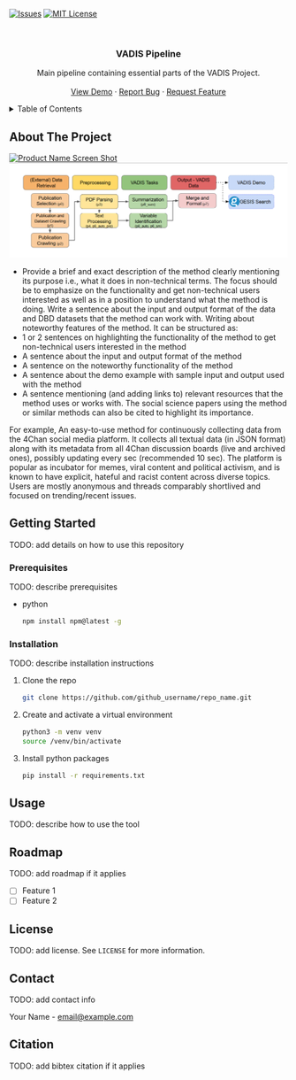 <!-- This template is adapated from https://github.com/othneildrew/Best-README-Template -->

<!-- PROJECT SHIELDS -->
<!--
*** I'm using markdown "reference style" links for readability.
*** Reference links are enclosed in brackets [ ] instead of parentheses ( ).
*** See the bottom of this document for the declaration of the reference variables
*** for contributors-url, forks-url, etc. This is an optional, concise syntax you may use.
*** https://www.markdownguide.org/basic-syntax/#reference-style-links
-->
[![Issues][issues-shield]][issues-url]
[![MIT License][license-shield]][license-url]



<!-- PROJECT LOGO -->
<br />
<div align="center">
  <h3 align="center">VADIS Pipeline</h3>

  <p align="center">
    Main pipeline containing essential parts of the VADIS Project.
    <br />
    <br />
    <a href="https://demo-vadis.gesis.org/">View Demo</a>
    ·
    <a href="TODO: add project github followed by: /issues/new?labels=bug&template=bug-report---.md">Report Bug</a>
    ·
    <a href="TODO: add project github followed by: /issues/new?labels=enhancement&template=feature-request---.md">Request Feature</a>
  </p>
</div>



<!-- TABLE OF CONTENTS -->
<details>
  <summary>Table of Contents</summary>
  <ol>
    <li>
      <a href="#about-the-project">About The Project</a>
    </li>
    <li>
      <a href="#getting-started">Getting Started</a>
      <ul>
        <li><a href="#prerequisites">Prerequisites</a></li>
        <li><a href="#installation">Installation</a></li>
      </ul>
    </li>
    <li><a href="#usage">Usage</a></li>
    <li><a href="#roadmap">Roadmap</a></li>
    <li><a href="#license">License</a></li>
    <li><a href="#contact">Contact</a></li>
    <li><a href="#contact">Citation</a></li>
  </ol>
</details>

<!-- ABOUT THE PROJECT -->
## About The Project

[![Product Name Screen Shot][product-screenshot]](https://github.com/vadis-project/vadis-pipeline/blob/main/readme/pipeline.png)
![VADIS Pipeline](https://github.com/vadis-project/vadis-pipeline/blob/main/readme/pipeline.png)

- Provide a brief and exact description of the method clearly mentioning its purpose i.e., what it does in non-technical terms. The focus should be to emphasize on the functionality and get non-technical users interested as well as in a position to understand what the method is doing. Write a sentence about the input and output format of the data and DBD datasets that the method can work with. Writing about noteworthy features of the method. It can be structured as:
- 1 or 2 sentences on highlighting the functionality of the method to get non-technical users interested in the method
- A sentence about the input and output format of the method
- A sentence on the noteworthy functionality of the method
- A sentence about the demo example with sample input and output used with the method
- A sentence mentioning (and adding links to) relevant resources that the method uses or works with. The social science papers using the method or similar methods can also be cited to highlight its importance.

For example,
An easy-to-use method for continuously collecting data from the 4Chan social media platform. It collects all textual data (in JSON format) along with its metadata from all 4Chan discussion boards (live and archived ones), possibly updating every sec (recommended 10 sec).  The platform is popular as incubator for memes, viral content and political activism, and is known to have explicit, hateful and racist content across diverse topics. Users are mostly anonymous and threads comparably shortlived and focused on trending/recent issues. 


<!-- GETTING STARTED -->
## Getting Started

TODO: add details on how to use this repository

### Prerequisites

TODO: describe prerequisites
* python
  ```sh
  npm install npm@latest -g
  ```

### Installation

TODO: describe installation instructions

1. Clone the repo
   ```sh
   git clone https://github.com/github_username/repo_name.git
   ```
2. Create and activate a virtual environment
   ```sh
   python3 -m venv venv
   source /venv/bin/activate
   ```
3. Install python packages
   ```sh
   pip install -r requirements.txt
   ```


<!-- USAGE EXAMPLES -->
## Usage

TODO: describe how to use the tool


<!-- ROADMAP -->
## Roadmap

TODO: add roadmap if it applies

- [ ] Feature 1
- [ ] Feature 2

<!-- LICENSE -->
## License

TODO: add license. See `LICENSE` for more information.

<!-- CONTACT -->
## Contact

TODO: add contact info

Your Name - email@example.com

## Citation
TODO: add bibtex citation if it applies


<!-- MARKDOWN LINKS & IMAGES -->
<!-- https://www.markdownguide.org/basic-syntax/#reference-style-links -->
[issues-shield]: https://img.shields.io/github/issues/othneildrew/Best-README-Template.svg?style=for-the-badge
[issues-url]: https://github.com/othneildrew/Best-README-Template/issues
[license-shield]: https://img.shields.io/github/license/othneildrew/Best-README-Template.svg?style=for-the-badge
[license-url]: https://github.com/othneildrew/Best-README-Template/blob/master/LICENSE
[product-screenshot]: images/screenshot.png
